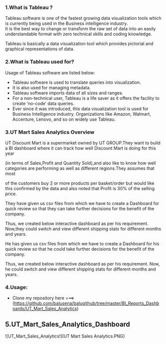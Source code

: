 ### 1.What is Tableau ?  

Tableau software is one of the fastest growing data visualization tools which is currently being used in the Business intelligence industry.  
It is the best way to change or transform the raw set of data into an easily understandable format with zero technical skills and coding knowledge.   

Tableau is basically a data visualization tool which provides pictorial and graphical representations of data.

### 2.What is Tableau used for?  

Usage of Tableau software are listed below:

- Tableau software is used to translate queries into visualization.  
- It is also used for managing metadata.  
- Tableau software imports data of all sizes and ranges.  
- For a non-technical user, Tableau is a life saver as it offers the facility to create ‘no-code’ data queries.  
- Ever since it was introduced, this data visualization tool is used for Business Intelligence industry. Organizations like Amazon, Walmart, Accenture, Lenovo, and so on widely use Tableau.  


### 3.UT Mart Sales Analytics Overview 

UT Discount Mart is a supermarket owned by UT GROUP.They want to build a BI dashboard where it can track how well Discount Mart is doing for
this year 

(in terms of Sales,Profit and Quantity Sold),and also like to know how well categories are performing as well as different regions.They assumes that most

of the customers buy 2 or more products per basket/order but would like this confirmed by the data and also noted that Profit is 30% of the selling price.

They have given us csv files from which we have to create a Dashboard for quick review so that they can take further decisions for the benefit of the company.

Thus, we created below interactive dashboard as per his requirement. Now,they could switch and view different shipping stats for different months and years.

He has given us csv files from which we have to create a Dashboard for his quick review so that he could take further decisions for the benefit of the company.

Thus, we created below interactive dashboard as per his requirement. Now, he could switch and view different shipping stats for different months and years.   


### 4.Usage:

- Clone my repository here ===> (https://github.com/balusena/balugithub/tree/master/BI_Reports_Dashboards/UT_Mart_Sales_Analytics) 


##  5.UT_Mart_Sales_Analytics_Dashboard

![UT_Mart_Sales_Analytics!](UT Mart Sales Analytics.PNG)




